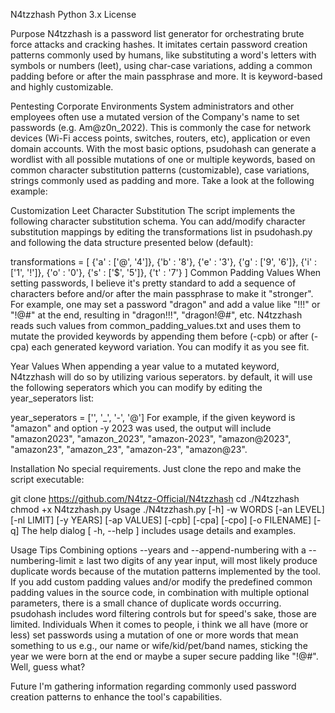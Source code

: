 N4tzzhash
Python 3.x License  

Purpose
N4tzzhash is a password list generator for orchestrating brute force attacks and cracking hashes. It imitates certain password creation patterns commonly used by humans, like substituting a word's letters with symbols or numbers (leet), using char-case variations, adding a common padding before or after the main passphrase and more. It is keyword-based and highly customizable.

Pentesting Corporate Environments
System administrators and other employees often use a mutated version of the Company's name to set passwords (e.g. Am@z0n_2022). This is commonly the case for network devices (Wi-Fi access points, switches, routers, etc), application or even domain accounts. With the most basic options, psudohash can generate a wordlist with all possible mutations of one or multiple keywords, based on common character substitution patterns (customizable), case variations, strings commonly used as padding and more. Take a look at the following example:



Customization
Leet Character Substitution
The script implements the following character substitution schema. You can add/modify character substitution mappings by editing the transformations list in psudohash.py and following the data structure presented below (default):

transformations = [
	{'a' : ['@', '4']},
	{'b' : '8'},
	{'e' : '3'},
	{'g' : ['9', '6']},
	{'i' : ['1', '!']},
	{'o' : '0'},
	{'s' : ['$', '5']},
	{'t' : '7'}
]
Common Padding Values
When setting passwords, I believe it's pretty standard to add a sequence of characters before and/or after the main passphrase to make it "stronger". For example, one may set a password "dragon" and add a value like "!!!" or "!@#" at the end, resulting in "dragon!!!", "dragon!@#", etc. N4tzzhash reads such values from common_padding_values.txt and uses them to mutate the provided keywords by appending them before (-cpb) or after (-cpa) each generated keyword variation. You can modify it as you see fit.

Year Values
When appending a year value to a mutated keyword, N4tzzhash will do so by utilizing various seperators. by default, it will use the following seperators which you can modify by editing the year_seperators list:

year_seperators = ['', '_', '-', '@']
For example, if the given keyword is "amazon" and option -y 2023 was used, the output will include "amazon2023", "amazon_2023", "amazon-2023", "amazon@2023", "amazon23", "amazon_23", "amazon-23", "amazon@23".

Installation
No special requirements. Just clone the repo and make the script executable:

git clone https://github.com/N4tzz-Official/N4tzzhash
cd ./N4tzzhash
chmod +x N4tzzhash.py
Usage
./N4tzzhash.py [-h] -w WORDS [-an LEVEL] [-nl LIMIT] [-y YEARS] [-ap VALUES] [-cpb] [-cpa] [-cpo] [-o FILENAME] [-q]
The help dialog [ -h, --help ] includes usage details and examples.

Usage Tips
Combining options --years and --append-numbering with a --numbering-limit ≥ last two digits of any year input, will most likely produce duplicate words because of the mutation patterns implemented by the tool.
If you add custom padding values and/or modify the predefined common padding values in the source code, in combination with multiple optional parameters, there is a small chance of duplicate words occurring. psudohash includes word filtering controls but for speed's sake, those are limited.
Individuals
When it comes to people, i think we all have (more or less) set passwords using a mutation of one or more words that mean something to us e.g., our name or wife/kid/pet/band names, sticking the year we were born at the end or maybe a super secure padding like "!@#". Well, guess what?


Future
I'm gathering information regarding commonly used password creation patterns to enhance the tool's capabilities.
